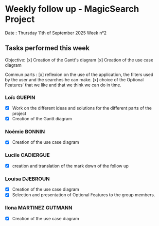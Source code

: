 # Weekly follow up - MagicSearch Project

Date : Thursday 11th of September 2025
Week n°2

## Tasks performed this week

Objective:
[x] Creation of the Gantt's diagram
[x] Creation of the use case diagram

Commun parts :
[x] reflexion on the use of the application, the filters used by the user and the searches he can make.
[x] choice of the Optional Features' that we like and that we think we can do in time.

### Loïc GUEPIN
- [x] Work on the different ideas and solutions for the different parts of the project
- [x] Creation of the Gantt diagram

### Noémie BONNIN
- [x] Creation of the use case diagram

### Lucile CADIERGUE
- [x] creation and translation of the mark down of the follow up

### Louisa DJEBROUN
- [x] Creation of the use case diagram
- [x] Selection and presentation of Optional Features to the group members.

### Ilona MARTINEZ GUTMANN
- [x] Creation of the use case diagram
